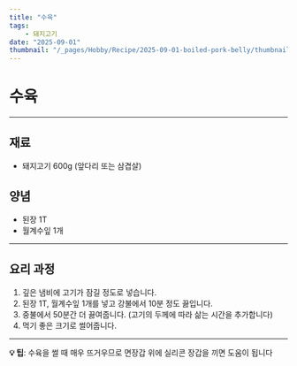 ```yaml
---
title: "수육"
tags:
    - 돼지고기
date: "2025-09-01"
thumbnail: "/_pages/Hobby/Recipe/2025-09-01-boiled-pork-belly/thumbnail.webp"
---
```


# 수육

---

## 재료

- 돼지고기 600g (앞다리 또는 삼겹살)

## 양념

- 된장 1T
- 월계수잎 1개

---

## 요리 과정

1. 깊은 냄비에 고기가 잠길 정도로 넣습니다.
2. 된장 1T, 월계수잎 1개를 넣고 강불에서 10분 정도 끓입니다.
3. 중불에서 50분간 더 끓여줍니다. (고기의 두께에 따라 삶는 시간을 추가합니다)
4. 먹기 좋은 크기로 썰어줍니다.

---

**💡 팁**: 수육을 썰 때 매우 뜨거우므로 면장갑 위에 실리콘 장갑을 끼면 도움이 됩니다
